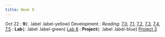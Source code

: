 ```yaml
---
title: Week 9
---
```


Oct 22
: **9**{: .label .label-yellow} Development
: *Reading*: [7.0](https://data-88e.github.io/textbook/content/07-game-theory/index.html), [7.1](https://data-88e.github.io/textbook/content/07-game-theory/expected-utility.html#), [7.2](https://data-88e.github.io/textbook/content/07-game-theory/equilibria-oligopolies.html), [7.3](https://data-88e.github.io/textbook/content/07-game-theory/cournot.html), [7.4](https://data-88e.github.io/textbook/content/07-game-theory/bertrand.html), [7.5](https://data-88e.github.io/textbook/content/07-game-theory/python-classes.html)
: **Lab**{: .label .label-green} [Lab 8](https://datahub.berkeley.edu/)
: **Project**{: .label .label-blue}  [Project 3](https://datahub.berkeley.edu/)